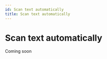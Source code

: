 ```yaml
---
id: Scan text automatically
title: Scan text automatically
---
```


# Scan text automatically

Coming soon